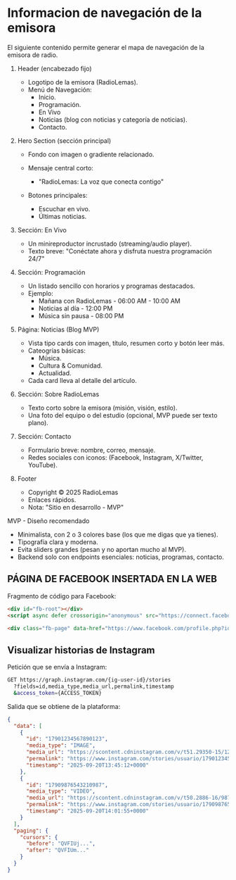 # Informacion de navegación de la emisora

El siguiente contenido permite generar el mapa de navegación de la emisora de radio.

1. Header (encabezado fijo)
   -  Logotipo de la emisora (RadioLemas).
   -  Menú de Navegación:
      -  Inicio.
      -  Programación.
      -  En Vivo
      -  Noticias (blog con noticias y categoría de noticias).
      -  Contacto.

2. Hero Section (sección principal)
   - Fondo con imagen o gradiente relacionado.
   - Mensaje central corto:
     - "RadioLemas: La voz que conecta contigo"
   
   - Botones principales:
     - Escuchar en vivo.
     - Últimas noticias.

3. Sección: En Vivo
   - Un minireproductor incrustado (streaming/audio player).
   - Texto breve: "Conéctate ahora y disfruta nuestra programación 24/7"

4. Sección: Programación
   - Un listado sencillo con horarios y programas destacados.
   - Ejemplo:
     - Mañana con RadioLemas - 06:00 AM - 10:00 AM
     - Noticias al día - 12:00 PM
     - Música sin pausa - 08:00 PM

5. Página: Noticias (Blog MVP)
   - Vista tipo cards con imagen, título, resumen corto y botón leer más.
   - Cateogrías básicas:
     - Música.
     - Cultura & Comunidad.
     - Actualidad.
   - Cada card lleva al detalle del artículo.
  
6. Sección: Sobre RadioLemas
   - Texto corto sobre la emisora (misión, visión, estilo).
   - Una foto del equipo o del estudio (opcional, MVP puede ser texto plano).
  
7. Sección: Contacto
   - Formulario breve: nombre, correo, mensaje.
   - Redes sociales con iconos: (Facebook, Instagram, X/Twitter, YouTube).

8. Footer
   - Copyright © 2025 RadioLemas
   - Enlaces rápidos.
   - Nota: "Sitio en desarrollo - MVP"

MVP - Diseño recomendado
- Minimalista, con 2 o 3 colores base (los que me digas que ya tienes).
- Tipografía clara y moderna.
- Evita sliders grandes (pesan y no aportan mucho al MVP).
- Backend solo con endpoints esenciales: noticias, programas, contacto.



## PÁGINA DE FACEBOOK INSERTADA EN LA WEB

Fragmento de código para Facebook:

```html
<div id="fb-root"></div>
<script async defer crossorigin="anonymous" src="https://connect.facebook.net/es_LA/sdk.js#xfbml=1&version=v23.0&appId=APP_ID"></script>

<div class="fb-page" data-href="https://www.facebook.com/profile.php?id=61575156278078" data-tabs="timeline" data-width="" data-height="" data-small-header="false" data-adapt-container-width="true" data-hide-cover="false" data-show-facepile="true"><blockquote cite="https://www.facebook.com/facebook" class="fb-xfbml-parse-ignore"><a href="https://www.facebook.com/facebook">Facebook</a></blockquote></div>
```

## Visualizar historias de Instagram

Petición que se envía a Instagram:

```bash
GET https://graph.instagram.com/{ig-user-id}/stories
  ?fields=id,media_type,media_url,permalink,timestamp
  &access_token={ACCESS_TOKEN}
```

Salida que se obtiene de la plataforma:

```json
{
  "data": [
    {
      "id": "17901234567890123",
      "media_type": "IMAGE",
      "media_url": "https://scontent.cdninstagram.com/v/t51.29350-15/1234567890_n.jpg?...",
      "permalink": "https://www.instagram.com/stories/usuario/17901234567890123/",
      "timestamp": "2025-09-20T13:45:12+0000"
    },
    {
      "id": "17909876543210987",
      "media_type": "VIDEO",
      "media_url": "https://scontent.cdninstagram.com/v/t50.2886-16/9876543210_n.mp4?...",
      "permalink": "https://www.instagram.com/stories/usuario/17909876543210987/",
      "timestamp": "2025-09-20T14:01:55+0000"
    }
  ],
  "paging": {
    "cursors": {
      "before": "QVFIUj...",
      "after": "QVFIUm..."
    }
  }
}
```

